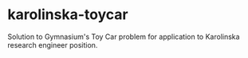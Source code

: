 # karolinska-toycar
Solution to Gymnasium's Toy Car problem for application to Karolinska research engineer position.
